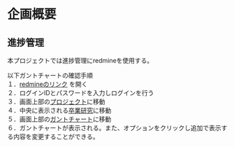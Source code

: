 # 企画概要

## 進捗管理
本プロジェクトでは進捗管理にredmineを使用する。

以下ガントチャートの確認手順  
１．[redmineのリンク](http://team5.work/redmine/) を開く  
２．ログインIDとパスワードを入力しログインを行う  
３．画面上部の[プロジェクト](http://team5.work/redmine/projects)に移動  
４．中央に表示される[卒業研究](http://team5.work/redmine/projects/sotsuken)に移動  
５．画面上部の[ガントチャート](http://team5.work/redmine/issues/gantt)に移動  
６．ガントチャートが表示される。また、オプションをクリックし追加で表示する内容を変更することができる。  


